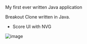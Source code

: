 My first ever written Java application

Breakout Clone written in Java.
+ Score UI with NVG

![image](https://github.com/user-attachments/assets/6f6373f6-cf89-4b19-bff6-53e3b353f5e4)
